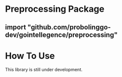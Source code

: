 # Preprocessing Package

## import "github.com/probolinggo-dev/gointellegence/preprocessing"

# How To Use

This library is still under development.
